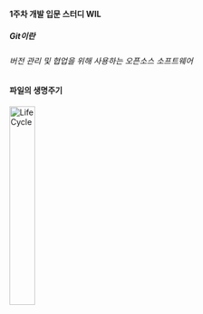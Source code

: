 #### 1주차 개발 입문 스터디 WIL    

##### Git이란   
###### 버전 관리 및 협업을 위해 사용하는 오픈소스 소프트웨어   

#### 파일의 생명주기
<img src="/life-cycle.jpg" width="30%" alt="Life Cycle"></img>